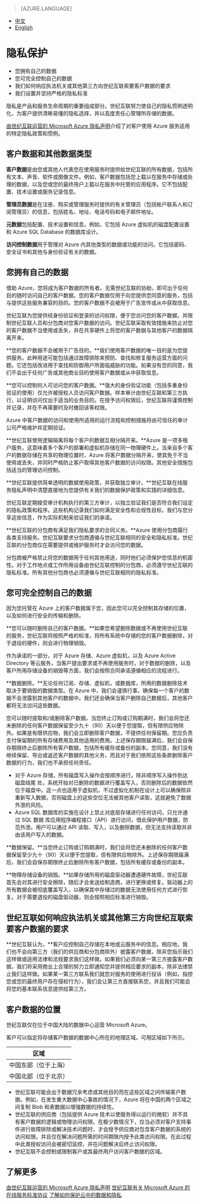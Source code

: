 <properties
	pageTitle="信任中心 - Microsoft Azure"
    description="信任中心 - 隐私保护"
    services=""
    documentationCenter=""
    authors=""
    manager=""
    editor=""
    tags=""/>

> [AZURE.LANGUAGE]
- [中文](/support/trust-center/privacy/)
- [English](/support/trust-center/privacy-en/)

# 隐私保护
 
* 您拥有自己的数据
* 您可完全控制自己的数据
* 我们如何响应执法机关或其他第三方向世纪互联索要客户数据的要求
* 我们设置并坚持严格的隐私标准
 
 <tags ms.service="trust-center" ms.date="12/2015" wacn.date="12/2015" wacn.lang="cn"/>
 
隐私是产品和服务生命周期的重要组成部分。世纪互联努力使自己的隐私惯例透明化，为客户提供清晰易懂的隐私选择，并以高度责任心管理所存储的数据。

[由世纪互联运营的 Microsoft Azure 隐私声明](/support/legal/privacy-statement/)介绍了对客户使用 Azure 服务适用的特定隐私政策和惯例。

## 客户数据和其他数据类型

**客户数据**是由您或其他人代表您在使用服务时提供给世纪互联的所有数据，包括所有文本、声音、软件或图像文件。例如，客户数据包括您上载以在服务中存储或处理的数据，以及您或您的最终用户上载以在服务中托管的应用程序。它不包括配置、技术设置或服务记录信息。

**管理员数据**是在注册、购买或管理服务时提供的有关管理员（包括帐户联系人和订阅管理员）的信息，包括姓名、地址、电话号码和电子邮件地址。

**元数据**包括配置、技术设置和信息。例如，它包括 Azure 虚拟机的磁盘配置设置和 Azure SQL Database 的数据库设计。

**访问控制数据**用于管理对 Azure 内其他类型的数据或功能的访问。它包括密码、安全证书和其他与身份验证有关的数据。

## 您拥有自己的数据

借助 Azure，您将成为客户数据的所有者。无需世纪互联的协助，即可出于任何目的随时访问自己的客户数据。您的客户数据仅用于向您提供您同意的服务，包括与提供这些服务兼容的目的。您的客户数据不会被用于广告宣传或从中获取信息。

世纪互联为您提供经身份验证和登录的访问权限，便于您访问您的客户数据，并限制世纪互联人员和分包商对您客户数据的访问。世纪互联采取有效措施来防止对您的客户数据不当使用或丢失，并在共享硬件上将您的客户数据与其他客户的数据隔离开来。

**您的客户数据不会被用于广告目的。**我们使用客户数据的唯一目的是为您提供服务。此种用途可能包括通过故障排除来预防、查找和修复服务运营方面的问题。它还包括改进用于查找和防御用户所面临威胁的功能。如果没有您的同意，我们不会出于任何广告或其他商业目的使用客户数据或从中获取信息。

**您可以控制何人可访问您的客户数据。**强大的身份验证功能（包括多重身份验证的使用）仅允许被授权人员访问客户数据。样本审计由世纪互联和第三方执行，以证明访问仅出于适当的业务目的。在授予访问权限后，世纪互联将谨慎控制并记录，并在不再需要时及时撤回该等权限。

Azure 中客户数据的访问和使用所适用的运行流程和控制措施将由可信任的审计公司严格维护并定期验证。

**世纪互联使用逻辑隔离将每个客户的数据互相分隔开来。**Azure 是一项多租户服务，这意味着多个客户的部署和虚拟机存储在同一物理硬件上。当来自多个客户的数据存储在共享的物理位置时，Azure 将客户数据分隔开来，使其免于不当使用或丢失，并同时严格防止客户取得其他客户数据的访问权限。其他安全措施包括适当的管理访问控制。

**世纪互联提供简单透明的数据使用政策，并获取独立审计。**世纪互联在线服务隐私声明中清楚直接地为您提供有关我们的数据保护政策和实践的详细信息。

世纪互联定期接受审计机构执行的第三方审计，以独立验证我们是否符合我们设定的隐私政策和程序。这些机构记录我们如何满足安全性和合规性目标，我们与您分享这些信息，作为实际机制来验证我们的承诺。

**世纪互联的分包商有满足我们隐私要求的合同义务。**Azure 使用分包商履行各类支持服务。世纪互联要求分包商遵循与世纪互联相同的安全和隐私标准。世纪互联的分包商仅在需要提供或维护服务时才会访问您的数据。

分包商被严格禁止将您的数据用于任何其他用途，同时他们必须保护您信息的机密性。对于工作地点或工作所用设备由世纪互联控制的分包商，必须遵守世纪互联的隐私标准。所有其他分包商也必须遵循与世纪互联相同的隐私标准。

## 您可完全控制自己的数据

因为您托管在 Azure 上的客户数据属于您，因此您可以完全控制其存储的位置，以及如何进行安全的传输和删除。

**您可以随时删除自己的客户数据。**如果您希望删除数据或不再使用世纪互联的服务，世纪互联将按照严格的标准，将所有系统中存储的您的客户数据删除，对于退役的硬件，则会进行物理销毁。

作为承诺的一部分，对于 Azure 存储、Azure 虚拟机，以及 Azure Active Directory 等云服务，当客户提出要求或不再使用服务时，对于数据的删除，以及客户所用存储设备的销毁等方面，我们会按照合同承诺遵循相应的流程进行。

**数据删除。**无论任何订阅、存储、虚拟机，或数据库，所用的数据删除技术取决于要销毁的数据类型。在 Azure 中，我们会谨慎行事，确保每一个客户的数据不会泄露到其他客户的数据中。我们还会确保当客户删除自己数据后，其他客户都将无法访问这些数据。

您可以随时提取和/或删除客户数据。当您终止订购或订购期满时，我们会将您还未删除的任何客户数据保留至少九十（90）天以便于您提取，但有限供应物除外。如果是有限供应物，我们会立即删除客户数据，不提供任何保留期。您应负责支付保留期的所有存储费用及其他适用的费用。上述保存期限届满后，我们会自保存期限终止后删除所有客户数据，包括所有缓存或备份的副本。您同意，我们没有继续保留、导出或返还客户数据的其他义务，而且对于我们依照这些条款删除客户数据的行为，我们也不承担任何责任。

* 对于 Azure 存储，所有磁盘写入操作会按顺序进行。除非顺序写入操作到达磁盘结尾 处，系统开始对已删除的数据进行覆盖写入，否则删除后的数据依然位于磁盘中。这一点也适用于虚拟机，不过虚拟化机制在设计上可以确保除非重新写入数据，否则磁盘上的这些空位无法被其他客户读取，这就避免了数据外泄的风险。
* Azure SQL 数据库的实施在设计上禁止对底层存储进行任何访问，只允许通过 SQL 数据 库应用程序编程接口（API）进行访问，借此保护用户数据，防范外泄。用户可以通过 API 读取、写入，以及删除数据，但无法支持读取并非由该用户写入的数据。

**数据保留。**当您终止订购或订购期满时，我们会将您还未删除的任何客户数据保留至少九十（90）天以便于您提取，但有限供应物除外。上述保存期限届满后，我们会自保存期限终止后删除所有客户数据，包括所有缓存或备份的副本。

**物理存储设备的销毁。**如果存储所用的磁盘驱动器遭遇硬件故障，世纪互联首先会对其进行安全擦除，随后才会发送给制造商，进行更换或修复。驱动器上的所有数据会被彻底覆盖写入，以确保其中存储过的数据无法使用任何方式进行恢复。对于需要退役的磁盘驱动器，则会按照相应标准进行销毁。

## 世纪互联如何响应执法机关或其他第三方向世纪互联索要客户数据的要求

**世纪互联认为，**客户应控制自己存储在本地或云服务中的信息。相应地，我们也不会向第三方（我们的供应商和分包商除外）披露客户数据，除非您指示我们这样做或适用法律和法规要求我们这样做。如果我们必须向某一第三方披露客户数据，我们将采用商业上合理的努力立即通知您并提供相应要求的副本，除非法律禁止我们这样做。如果某一第三方联系我们就您对服务的使用进行投诉（例如，指控您或您的最终用户存在侵权行为），我们会让第三方直接联系您，并且我们可能会将您的基本联系信息提供给第三方。

## 客户数据的位置

世纪互联仅在位于中国大陆的数据中心运营 Microsoft Azure。

客户可以指定将存储客户数据的数据中心所在的地理区域。可用区域如下所示。

|区域|
|---|
|中国东部（位于上海）|
|中国北部（位于北京）|

* 世纪互联可能会出于数据冗余考虑或其他目的而在这些区域之间传输客户数据。例如，在发生重大数据中心事故的情况下，Azure 将在中国的两个区域之间复制 Blob 和表数据以增强数据的持续性。
* 世纪互联的供应商（包括提供 Azure 技术以使服务得以运行的微软）并不具有客户数据的逻辑或物理访问权限。在极少数情况下，仅当必须对客户支持事件进行故障排除或解决技术问题时，才会授予供应商对包含客户数据的系统的访问权限。并且仅在解决问题所需的时间期限内授予此类访问权限。在此过程中此类授权访问会被密切监控，并在问题解决后终止访问权限。
* 世纪互联不会控制或限制客户或其最终用户访问客户数据的区域。

## 了解更多

[由世纪互联运营的 Microsoft Azure 隐私声明](/support/legal/privacy-statement/)
[世纪互联有关 Microsoft Azure 的在线服务标准协议](/support/legal/subscription-agreement/)
[了解如何保护云中的数据和隐私](https://wacnstorage.blob.core.chinacloudapi.cn/marketing-resource/documents/Protecting_Data_and_Privacy_in_the_Cloud_CN_final20160125.pdf)
